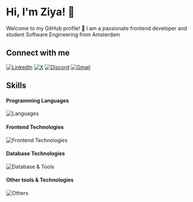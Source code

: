 # Hi, I'm Ziya! 👋

Welcome to my GitHub profile! 🌟
I am a passionate frontend developer and student Software Engineering from Amsterdam

## Connect with me
[![LinkedIn](https://skillicons.dev/icons?i=linkedin)](https://www.linkedin.com/in/ziyasensoy)
[![X](https://skillicons.dev/icons?i=twitter)](https://x.com/ziyasensoy)
[![Discord](https://skillicons.dev/icons?i=discord)](https://discordapp.com/users/505388422999965717)
[![Gmail](https://skillicons.dev/icons?i=gmail)](mailto:zcsensoy@gmail.com)



## Skills

#### Programming Languages
![Languages](https://skillicons.dev/icons?i=js,php,java,cs)

#### Frontend Technologies
![Frontend Technologies](https://skillicons.dev/icons?i=react,html,css,bootstrap,tailwind,sass,wordpress)

#### Database Technologies
![Database & Tools](https://skillicons.dev/icons?i=mysql,mongodb)

#### Other tools & Technologies
![Others](https://skillicons.dev/icons?i=git,github,azure,vscode,idea,figma,gitlab)


